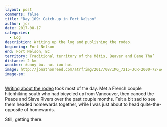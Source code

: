 ```yaml
---
layout: post
comments: false
title: "Day 109: Catch-up in Fort Nelson"
author: jcr
date: 2017-08-17
categories:
  - Log
description: Writing up the log and publishing the rodeo.
beginning: Fort Nelson
end: Fort Nelson, BC
territory: Traditional territory of the Métis, Beaver and Dene Tha’
distance: 2 km
weather: Sunny but not too hot
image: http://jonathonreed.com/atrf/img/2017/08/IMG_7215-JCR-2000-72-web.jpg
image-sm:
---
```


<a href="http://jonathonreed.com/atrf/2017/08/17/dawson-creek-stampede">Writing about the rodeo</a> took most of the day. Met a French couple hitchhiking south who had bicycled up from Vancouver, then canoed the Peace and Slave Rivers over the past couple months. Felt a bit sad to see them headed homewards together, while I was just about to head quite-the-opposite of homewards.

Still, getting there.